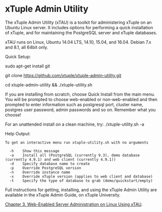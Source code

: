 # xTuple Admin Utility
The xTuple Admin Utility (xTAU) is a toolkit for administering xTuple on an Ubuntu Linux server. It includes options for performing a quick installation of xTuple, and for maintaining the PostgreSQL server and xTuple databases. 

xTAU runs on Linux, Ubuntu 14.04 LTS, 14.10, 15.04, and 16.04. Debian 7.x and 8.1, all 64bit only.

Quick Setup:

sudo apt-get install git

git clone https://github.com/xtuple/xtuple-admin-utility.git

cd xtuple-admin-utility && ./xtuple-utility.sh

If you are installing from scratch, choose Quick Install from the main menu. You will be prompted to choose web-enabled or non-web-enabled and then prompted to enter information such as postgresql port, cluster name, postgres user password, admin passwords and so on. Remember what you choose! 

For an unattended install on a clean machine, try: ./xtuple-utility.sh -a

Help Output:
```
To get an interactive menu run xtuple-utility.sh with no arguments

  -h    Show this message
  -a    Install all (PostgreSQL (currently 9.3), demo database (currently 4.9.1) and web client (currently 4.9.1))
  -d    Specify database name to create
  -p    Override PostgreSQL version
  -n    Override instance name
  -x    Override xTuple version (applies to web client and database)
  -t    Specify the type of database to grab (demo/quickstart/empty)
```

Full instructions for getting, installing, and using the xTuple Admin Utility are available in the xTuple Admin Guide, on xTuple University. 

[Chapter 3. Web-Enabled Server Administration on Linux Using xTAU](https://xtupleuniversity.xtuple.com/sites/default/files/prodguide/admin-guide/xtau-admin.html).